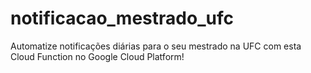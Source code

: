 # notificacao_mestrado_ufc
Automatize notificações diárias para o seu mestrado na UFC com esta Cloud Function no Google Cloud Platform!
